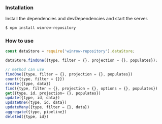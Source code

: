 ### Installation

Install the dependencies and devDependencies and start the server.

```sh
$ npm install winrow-repository
```

### How to use

```js
const dataStore = require('winrow-repository').dataStore;

dataStore.findOne({type, filter = {}, projection = {}, populates});

// method can use
findOne({type, filter = {}, projection = {}, populates})
count({type, filter = {}})
create({type, data})
find({type, filter = {}, projection = {}, options = {}, populates})
get({type, id, projection= {}, populates})
update({type, id, data})
updateOne({type, id, data})
updateMany({type, filter = {}, data})
aggregate({type, pipeline})
deleted({type, id})
```